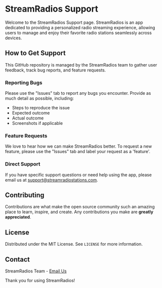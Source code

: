 # StreamRadios Support

Welcome to the StreamRadios Support page. StreamRadios is an app dedicated to providing a personalized radio streaming experience, allowing users to manage and enjoy their favorite radio stations seamlessly across devices.

## How to Get Support
This GitHub repository is managed by the StreamRadios team to gather user feedback, track bug reports, and feature requests. 

### Reporting Bugs
Please use the "Issues" tab to report any bugs you encounter. Provide as much detail as possible, including:
- Steps to reproduce the issue
- Expected outcome
- Actual outcome
- Screenshots if applicable

### Feature Requests
We love to hear how we can make StreamRadios better. To request a new feature, please use the "Issues" tab and label your request as a 'feature'.

### Direct Support
If you have specific support questions or need help using the app, please email us at support@streamradiostations.com.

## Contributing
Contributions are what make the open source community such an amazing place to learn, inspire, and create. Any contributions you make are **greatly appreciated**.

## License
Distributed under the MIT License. See `LICENSE` for more information.

## Contact
StreamRadios Team - [Email Us](mailto:support@streamradiostations.com)

Thank you for using StreamRadios!
